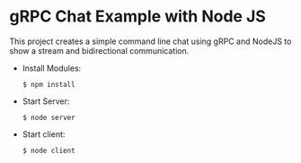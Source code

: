 # gRPC Chat Example with Node JS

This project creates a simple command line chat using gRPC and NodeJS to show a stream and bidirectional communication.



- Install Modules:

    ``$ npm install``

- Start Server:

    ``$ node server``

- Start client:

    ``$ node client``
